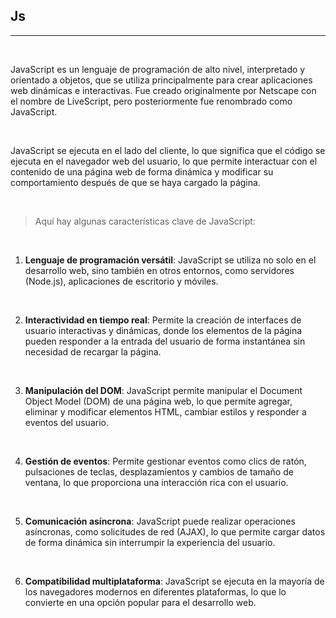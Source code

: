 ## Js

<hr>
<br>

JavaScript es un lenguaje de programación de alto nivel, interpretado y orientado a objetos, que se utiliza principalmente para crear aplicaciones web dinámicas e interactivas. Fue creado originalmente por Netscape con el nombre de LiveScript, pero posteriormente fue renombrado como JavaScript.

<br>

JavaScript se ejecuta en el lado del cliente, lo que significa que el código se ejecuta en el navegador web del usuario, lo que permite interactuar con el contenido de una página web de forma dinámica y modificar su comportamiento después de que se haya cargado la página.

<br>

> Aquí hay algunas características clave de JavaScript:

<br>

1. **Lenguaje de programación versátil**: JavaScript se utiliza no solo en el desarrollo web, sino también en otros entornos, como servidores (Node.js), aplicaciones de escritorio y móviles.

<br>

2. **Interactividad en tiempo real**: Permite la creación de interfaces de usuario interactivas y dinámicas, donde los elementos de la página pueden responder a la entrada del usuario de forma instantánea sin necesidad de recargar la página.

<br>

3. **Manipulación del DOM**: JavaScript permite manipular el Document Object Model (DOM) de una página web, lo que permite agregar, eliminar y modificar elementos HTML, cambiar estilos y responder a eventos del usuario.

<br>

4. **Gestión de eventos**: Permite gestionar eventos como clics de ratón, pulsaciones de teclas, desplazamientos y cambios de tamaño de ventana, lo que proporciona una interacción rica con el usuario.

<br>

5. **Comunicación asíncrona**: JavaScript puede realizar operaciones asíncronas, como solicitudes de red (AJAX), lo que permite cargar datos de forma dinámica sin interrumpir la experiencia del usuario.

<br>

6. **Compatibilidad multiplataforma**: JavaScript se ejecuta en la mayoría de los navegadores modernos en diferentes plataformas, lo que lo convierte en una opción popular para el desarrollo web.
